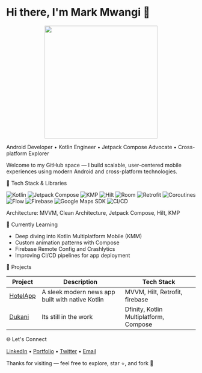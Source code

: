# Hi there, I'm Mark Mwangi 👋
<div align= "center">
    <img src="https://media.giphy.com/media/qgQUggAC3Pfv687qPC/giphy.gif" width="300"/> 
</div>

Android Developer • Kotlin Engineer • Jetpack Compose Advocate • Cross-platform Explorer

Welcome to my GitHub space — I build scalable, user-centered mobile experiences using modern Android and cross-platform technologies.

🚀 Tech Stack & Libraries

![Kotlin](https://img.shields.io/badge/Kotlin-7F52FF?style=flat-square&logo=kotlin&logoColor=white)
![Jetpack Compose](https://img.shields.io/badge/Jetpack%20Compose-4285F4?style=flat-square&logo=jetpack-compose&logoColor=white)
![KMP](https://img.shields.io/badge/Kotlin%20Multiplatform-7F52FF?style=flat-square&logo=kotlin&logoColor=white)
![Hilt](https://img.shields.io/badge/Hilt-3E4EB8?style=flat-square)
![Room](https://img.shields.io/badge/Room%20DB-9C27B0?style=flat-square)
![Retrofit](https://img.shields.io/badge/Retrofit-0052CC?style=flat-square)
![Coroutines](https://img.shields.io/badge/Kotlin%20Coroutines-0095D5?style=flat-square)
![Flow](https://img.shields.io/badge/Kotlin%20Flow-FF9800?style=flat-square)
![Firebase](https://img.shields.io/badge/Firebase-FFCA28?style=flat-square&logo=firebase&logoColor=black)
![Google Maps SDK](https://img.shields.io/badge/Google%20Maps-4285F4?style=flat-square&logo=google-maps)
![CI/CD](https://img.shields.io/badge/GitHub%20Actions-2088FF?style=flat-square&logo=github-actions&logoColor=white)

Architecture: MVVM, Clean Architecture, Jetpack Compose, Hilt, KMP

🧠 Currently Learning

- Deep diving into Kotlin Multiplatform Mobile (KMM)
- Custom animation patterns with Compose
- Firebase Remote Config and Crashlytics
- Improving CI/CD pipelines for app deployment

📲 Projects

| Project | Description | Tech Stack |
|--------|-------------|------------|
| [HotelApp](https://github.com/GAITURI/Hotel.git) | A sleek modern news app built with native Kotlin | MVVM, Hilt, Retrofit, firebase |
| [Dukani](https://github.com/GAITURI/Dukani.git) | Its still in the work  |Dfinity, Kotlin Multiplatform, Compose |



🌐 Let's Connect

[LinkedIn](https://www.linkedin.com/in/mark-gaituri-595767259/) • [Portfolio](gaituri.github.io) • [Twitter](https://twitter.com/yourhandle) • [Email](mailto:gaiturimark@gmail.com)


Thanks for visiting — feel free to explore, star ⭐️, and fork 🚀
